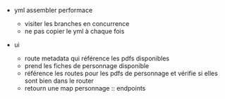 - yml assembler performace

  - visiter les branches en concurrence
  - ne pas copier le yml à chaque fois

- ui
  - route metadata qui référence les pdfs disponibles
  - prend les fiches de personnage disponible
  - référence les routes pour les pdfs de personnage et vérifie si elles sont bien dans le router
  - retourn une map personnage :: endpoints
